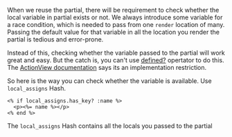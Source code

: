 <!--


---
 "Rails : check whether local variable passed to partial"
excerpt: "Rails : check whether local variable passed to partial"
date: 2014-06-30 01:00:00 IST
updated: 2014-06-30 01:00:00 IST
categories: rails
tags: rails, partials
---

-->
<!DOCTYPE html>
<html>

<head>
  <title>basic-git-workflow</title>
  <meta charset="utf-8">
  <meta name="viewport" content="width=device-width, initial-scale=1.0">


  <link rel="stylesheet" href="./css/bootstrap.css">
  <link rel="stylesheet" href="./css/bootstrap.grid.css">
  <link rel="stylesheet" href="./css/bootstrap.min.css">
  <link rel="stylesheet" href="./css/bootstrap-reboot.min.css">
  <link rel="stylesheet" href="./css/bootstrap.css.map">
  <link rel="stylesheet" href="./css/blog-home.css">
  <link rel="stylesheet" href="./css/prism.css">
  <script async defer src="./css/prism.js"></script>
</head>

<body>

When we reuse the partial, there will be requirement to check whether the local variable in partial exists or not. We always introduce some variable for a race condition, which is needed to pass from one `render` location of many. Passing the default value for that variable in all the location you render the partial is tedious and error-prone.

Instead of this, checking whether the variable passed to the partial will work great and easy. But the catch is, you can't use [defined?](http://ruby-doc.com/docs/ProgrammingRuby/html/tut_expressions.html#UG) opertator to do this. The [ActionView documentation](http://api.rubyonrails.org/classes/ActionView/Base.html#class-ActionView::Base-label-Passing+local+variables+to+sub+templates) says its an implementation restriction.

So here is the way you can check whether the variable is available. Use `local_assigns` Hash.

```erb
<% if local_assigns.has_key? :name %>
  <p><%= name %></p>
<% end %>
```

The `local_assigns` Hash contains all the locals you passed to the partial
